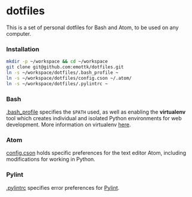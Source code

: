# dotfiles

This is a set of personal dotfiles for Bash and Atom, to be used on any computer.


### Installation

```bash
mkdir -p ~/workspace && cd ~/workspace
git clone git@github.com:emottk/dotfiles.git
ln -s ~/workspace/dotfiles/.bash_profile ~
ln -s ~/workspace/dotfiles/config.cson ~/.atom/
ln -s ~/workspace/dotfiles/.pylintrc ~
```

### Bash

[.bash_profile](https://github.com/emottk/dotfiles/blob/master/.bash_profile) specifies the `$PATH` used, as well as enabling the **virtualenv** tool which creates individual and isolated Python environments for web development. More information on virtualenv [here](https://virtualenv.readthedocs.org/en/latest/).

### Atom

[config.cson](https://github.com/emottk/dotfiles/blob/master/config.cson) holds specific preferences for the text editor Atom, including modifications for working in Python.


### Pylint

[.pylintrc](https://github.com/emottk/dotfiles/blob/master/.pylintrc) specifies error preferences for [Pylint](https://atom.io/packages/linter-pylint).
